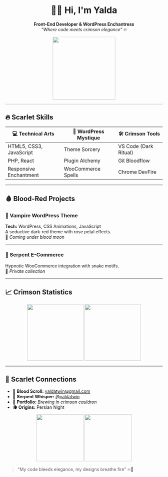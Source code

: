 <h1 align="center">🌹🐍 Hi, I'm Yalda</h1>
<p align="center">
  <strong>Front-End Developer & WordPress Enchantress</strong><br>
  <em>"Where code meets crimson elegance"</em> 🔥
</p>

<p align="center">
  <img src="https://media.giphy.com/media/3o7TKWpgQSfzRqQZAI/giphy.gif" width="200">
</p>

---

## 🔥 Scarlet Skills

| 💻 Technical Arts       | 🏺 WordPress Mystique    | 🛠️ Crimson Tools       |
|-------------------------|-------------------------|-------------------------|
| HTML5, CSS3, JavaScript | Theme Sorcery           | VS Code (Dark Ritual)   |
| PHP, React              | Plugin Alchemy          | Git Bloodflow           |
| Responsive Enchantment  | WooCommerce Spells      | Chrome DevFire          |

---

## 🩸 Blood-Red Projects

### 🏰 Vampire WordPress Theme  
**Tech:** WordPress, CSS Animations, JavaScript  
A seductive dark-red theme with rose petal effects.  
🔗 *Coming under blood moon*

---

### 🐍 Serpent E-Commerce  
Hypnotic WooCommerce integration with snake motifs.  
🔗 *Private collection*

---

## 📈 Crimson Statistics

<p align="center">
  <img src="https://github-readme-stats.vercel.app/api?username=YALDAKHOSHPEY&show_icons=true&theme=dark&bg_color=300000&title_color=ff0000&icon_color=ff4444&text_color=ff8888" height="180" />
  <img src="https://github-readme-stats.vercel.app/api/top-langs/?username=YALDAKHOSHPEY&layout=compact&theme=dark&bg_color=300000&title_color=ff0000&text_color=ff8888" height="180"/>
</p>

---

## 🌹 Scarlet Connections

- 📧 **Blood Scroll:** yaldatwin@gmail.com  
- 🐍 **Serpent Whisper:** [@yaldatwin](https://t.me/yaldatwin)  
- 🏺 **Portfolio:** *Brewing in crimson cauldron*  
- 🌘 **Origins:** Persian Night  

<p align="center">
  <img src="https://media.giphy.com/media/3o7TKUZls2bZg6QztW/giphy.gif" width="150">
  <img src="https://media.giphy.com/media/3o7TKR1l5f4QZQvT5e/giphy.gif" width="150">
</p>

> "My code bleeds elegance, my designs breathe fire" 🔥🌹

